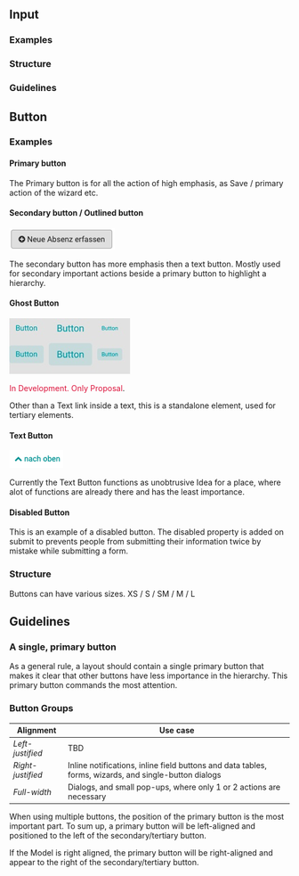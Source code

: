 
## Input

### Examples

### Structure

### Guidelines

## Button

### Examples

#### Primary button

The Primary button is for all the action of high emphasis, as Save / primary action of the wizard etc.


#### Secondary button / Outlined button

![Secondary Button](assets/button_icon_right.png "Button")

The secondary button has more emphasis then a text button. Mostly used for secondary important actions beside a primary button to highlight a hierarchy.


#### Ghost Button

![Ghost Button](assets/Ghost%20button.jpg "Ghost Button")

<span style="color: crimson;">In Development. Only Proposal</span>.

Other than a Text link inside a text, this is a standalone element, used for tertiary elements.

#### Text Button

![Text Button](assets/text_button.png "Text Button")

Currently the Text Button functions as unobtrusive Idea for a place, where alot of functions are already there and has the least importance.


#### Disabled Button

This is an example of a disabled button. The disabled property is added on submit to prevents people from submitting their information twice by mistake while submitting a form.

### Structure

Buttons can have various sizes.
XS / S / SM / M / L

## Guidelines

### A single, primary button

As a general rule, a layout should contain a single primary button that makes it clear that other buttons have less importance in the hierarchy. This primary button commands the most attention.

### Button Groups

| Alignment    | Use case|
|--------------|-----------
| *Left-justified*	 |  TBD    |
| *Right-justified*     | 	Inline notifications, inline field buttons and data tables, forms, wizards, and single-button dialogs |
| *Full-width*	     | Dialogs, and small pop-ups, where only 1 or 2 actions are necessary  |

When using multiple buttons, the position of the primary button is the most important part. To sum up, a primary button will be left-aligned and positioned to the left of the secondary/tertiary button.

If the Model is right aligned, the primary button will be right-aligned and appear to the right of the secondary/tertiary button.